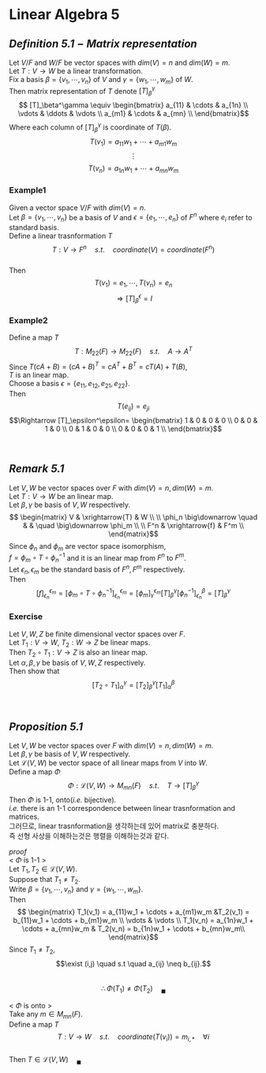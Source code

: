 # Linear Algebra 5

## $\mathit{Definition \; 5.1 - Matrix \; representation}$
Let $V/F$ and $W/F$ be vector spaces with $dim(V)=n$ and $dim(W)=m$.  
Let $T:V \rightarrow W$ be a linear transformation.  
Fix a basis  $\beta = \{v_1,\cdots,v_n\}$ of $V$ and $\gamma = \{w_1,\cdots,w_m\}$ of $W$.  
Then matrix representation of $T$ denote $[T]_\beta^\gamma$
$$ [T]_\beta^\gamma \equiv 
\begin{bmatrix}
a_{11} & \cdots & a_{1n} \\
\vdots & \ddots & \vdots \\
a_{m1} & \cdots & a_{mn} \\
 \end{bmatrix}$$
Where each column of $[T]_\beta^\gamma$ is coordinate of $T(\beta)$.
$$T(v_1) = a_{11}w_1 + \cdots + a_{m1}w_m$$
$$\vdots$$
$$T(v_n) = a_{1n}w_1 + \cdots + a_{mn}w_m$$

### Example1  
Given a vector space $V/F$ with $dim(V)=n$.  
Let $\beta=\{v_1,\cdots,v_n\}$ be a basis of $V$ and $\epsilon = \{e_1,\cdots,e_n\}$ of $F^n$ where $e_i$ refer to standard basis.  
Define a linear trasnformation $T$ 
$$T:V \rightarrow F^n \quad s.t. \quad coordinate(V)=coordinate(F^n)$$  
Then
$$T(v_1) = e_1, \cdots , T(v_n) = e_n$$
$$\Rightarrow[T]_\beta^\epsilon=I$$

### Example2  
Define a map $T$
$$ T:M_{22}(F) \rightarrow M_{22}(F) \quad s.t. \quad A \rightarrow A^T $$
Since $T(cA+B)=(cA+B)^T=cA^T+B^T=cT(A)+T(B)$,  
$T$ is an linear map.  
Choose a basis $\epsilon=\{e_{11},e_{12},e_{21},e_{22}\}$.  
Then
$$T(e_{ij}) = e_{ji}$$
$$\Rightarrow [T]_\epsilon^\epsilon=
\begin{bmatrix}
1 & 0 & 0 & 0 \\
0 & 0 & 1 & 0 \\
0 & 1 & 0 & 0 \\
0 & 0 & 0 & 1 \\
\end{bmatrix}$$

<br>

## $\mathit{Remark \; 5.1}$
Let $V,W$ be vector spaces over $F$ with $dim(V)=n, dim(W)=m$.  
Let $T:V \rightarrow W$ be an linear map.  
Let $\beta,\gamma$ be basis of $V,W$ respectively.
$$
\begin{matrix}
V & \xrightarrow{T} & W \\ \\
\phi_n \big\downarrow \quad &  & \quad \big\downarrow \phi_m \\ \\
F^n & \xrightarrow{f} & F^m \\
\end{matrix}$$
Since $\phi_n$ and $\phi_m$ are vector space isomorphism,  
$f=\phi_m \circ T \circ \phi_n^{-1}$ and it is an linear map from $F^n$ to $F^m$.  
Let $\epsilon_n,\epsilon_m$ be the standard basis of $F^n,F^m$ respectively.  
Then
$$[f]_{\epsilon_n}^{\epsilon_m} = [\phi_m \circ T \circ \phi_n^{-1}]_{\epsilon_n}^{\epsilon_m}=[\phi_m]_{\gamma}^{\epsilon_m}[T]_{\beta}^{\gamma}[\phi_n^{-1}]_{\epsilon_n}^{\beta} = [T]_{\beta}^{\gamma}$$

### Exercise  
Let $V,W,Z$ be finite dimensional vector spaces over $F$.  
Let $T_1:V \rightarrow W$, $T_2:W \rightarrow Z$ be linear maps.  
Then $T_2 \circ T_1 : V \rightarrow Z$ is also an linear map.  
Let $\alpha,\beta,\gamma$ be basis of $V,W,Z$ respectively.  
Then show that 
$$[T_2 \circ T_1]^{\gamma}_{\alpha}=[T_2]^{\gamma}_{\beta}[T_1]^{\beta}_{\alpha}$$

<br>

## $\mathit{Proposition \; 5.1}$
Let $V,W$ be vector spaces over $F$ with $dim(V)=n, dim(W)=m$.  
Let $\beta,\gamma$ be basis of $V,W$ respectively.   
Let $\mathcal{L}(V,W)$ be vector space of all linear maps from $V$ into $W$.    
Define a map $\Phi$
$$\Phi:\mathcal{L}(V,W) \rightarrow M_{mn}(F) \quad s.t. \quad T \rightarrow [T]^{\gamma}_{\beta} $$
Then $\Phi$ is 1-1, onto(*i.e.* bijective).  
*i.e.* there is an 1-1 correspondence between linear trasnformation and matrices.  
그러므로, linear trasnformation을 생각하는데 있어 matrix로 충분하다.  
즉 선형 사상을 이해하는것은 행렬을 이해하는것과 같다.

$\mathit{proof}$  
< $\Phi$ is 1-1 >  
Let $T_1,T_2 \in \mathcal{L}(V,W)$.  
Suppose that $T_1 \neq T_2$.  
Write $\beta = \{ v_1, \cdots, v_n \}$ and $\gamma = \{ w_1, \cdots, w_m \}$.  
Then
$$ \begin{matrix}
T_1(v_1) = a_{11}w_1 + \cdots + a_{m1}w_m &T_2(v_1) = b_{11}w_1 + \cdots + b_{m1}w_m \\
\vdots & \vdots  \\
T_1(v_n) = a_{1n}w_1 + \cdots + a_{mn}w_m & T_2(v_n) = b_{1n}w_1 + \cdots + b_{mn}w_m\\
\end{matrix}$$
Since $T_1 \neq T_2$, 
$$\exist (i,j) \quad s.t \quad a_{ij} \neq b_{ij}.$$  
$$\therefore \Phi(T_1) \neq \Phi(T_2) \quad _\blacksquare$$

< $\Phi$ is onto >  
Take any $m \in M_{mn}(F)$.  
Define a map $T$
$$T:V \rightarrow W \quad s.t. \quad  coordinate(T(v_i))=m_{i,*} \quad \forall i$$  
Then $T \in \mathcal{L}(V,W) \quad _\blacksquare$  

